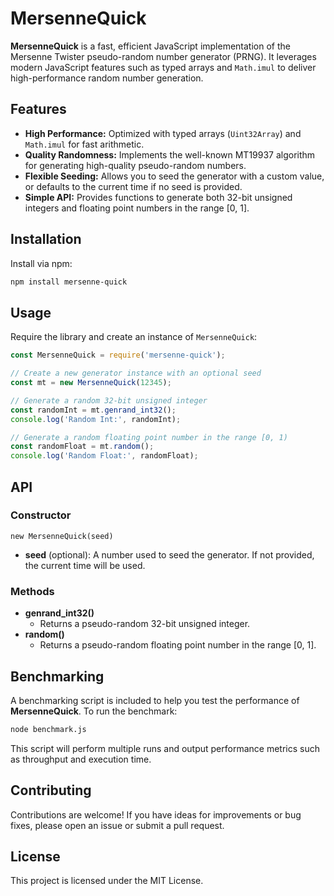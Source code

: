 # MersenneQuick

**MersenneQuick** is a fast, efficient JavaScript implementation of the Mersenne Twister pseudo-random number generator (PRNG). It leverages modern JavaScript features such as typed arrays and `Math.imul` to deliver high-performance random number generation.

## Features

- **High Performance:** Optimized with typed arrays (`Uint32Array`) and `Math.imul` for fast arithmetic.
- **Quality Randomness:** Implements the well-known MT19937 algorithm for generating high-quality pseudo-random numbers.
- **Flexible Seeding:** Allows you to seed the generator with a custom value, or defaults to the current time if no seed is provided.
- **Simple API:** Provides functions to generate both 32-bit unsigned integers and floating point numbers in the range [0, 1].

## Installation

Install via npm:

```bash
npm install mersenne-quick
```

## Usage

Require the library and create an instance of `MersenneQuick`:

```javascript
const MersenneQuick = require('mersenne-quick');

// Create a new generator instance with an optional seed
const mt = new MersenneQuick(12345);

// Generate a random 32-bit unsigned integer
const randomInt = mt.genrand_int32();
console.log('Random Int:', randomInt);

// Generate a random floating point number in the range [0, 1)
const randomFloat = mt.random();
console.log('Random Float:', randomFloat);
```

## API

### Constructor

`new MersenneQuick(seed)`

- **seed** (optional): A number used to seed the generator. If not provided, the current time will be used.

### Methods

- **genrand_int32()**
  - Returns a pseudo-random 32-bit unsigned integer.
- **random()**
  - Returns a pseudo-random floating point number in the range [0, 1].

## Benchmarking

A benchmarking script is included to help you test the performance of **MersenneQuick**. To run the benchmark:

```bash
node benchmark.js
```

This script will perform multiple runs and output performance metrics such as throughput and execution time.

## Contributing
Contributions are welcome! If you have ideas for improvements or bug fixes, please open an issue or submit a pull request.

## License
This project is licensed under the MIT License.